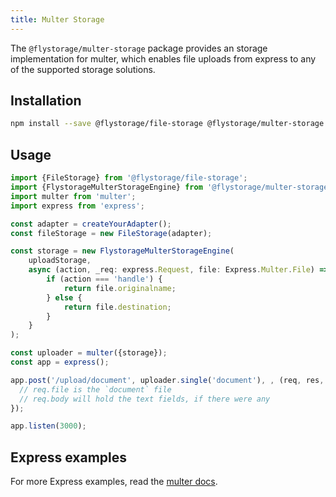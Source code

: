 ```yaml
---
title: Multer Storage
---
```


The `@flystorage/multer-storage` package provides an storage implementation for multer,
which enables file uploads from express to any of the supported storage solutions.

## Installation

```bash
npm install --save @flystorage/file-storage @flystorage/multer-storage
```

## Usage

```typescript
import {FileStorage} from '@flystorage/file-storage';
import {FlystorageMulterStorageEngine} from '@flystorage/multer-storage';
import multer from 'multer';
import express from 'express';

const adapter = createYourAdapter();
const fileStorage = new FileStorage(adapter);

const storage = new FlystorageMulterStorageEngine(
    uploadStorage,
    async (action, _req: express.Request, file: Express.Multer.File) => {
        if (action === 'handle') {
            return file.originalname;
        } else {
            return file.destination;
        }
    }
);

const uploader = multer({storage});
const app = express();

app.post('/upload/document', uploader.single('document'), , (req, res, next) => {
  // req.file is the `document` file
  // req.body will hold the text fields, if there were any
});

app.listen(3000);
```

## Express examples

For more Express examples, read the [multer docs](https://www.npmjs.com/package/multer). 